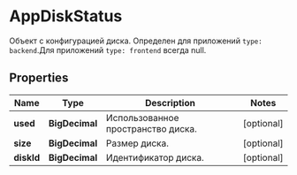 

# AppDiskStatus

Объект с конфигурацией диска. Определен для приложений `type: backend`.Для приложений `type: frontend` всегда null.

## Properties

| Name | Type | Description | Notes |
|------------ | ------------- | ------------- | -------------|
|**used** | **BigDecimal** | Использованное пространство диска. |  [optional] |
|**size** | **BigDecimal** | Размер диска. |  [optional] |
|**diskId** | **BigDecimal** | Идентификатор диска. |  [optional] |



